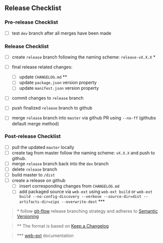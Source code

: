 ## **Release Checklist**

### Pre-release Checklist

-  [ ] test `dev` branch after all merges have been made

### Release Checklist

-  [ ] create `release` branch following the naming scheme: `release-vX.X.X` \*

-  [ ] final release related changes:

   -  [ ] update `CHANGELOG.md` \*\*
   -  [ ] update `package.json` version property
   -  [ ] update `manifest.json` version property

-  [ ] commit changes to `release` branch
-  [ ] push finalized `release` branch to github
-  [ ] merge `release` branch into `master` via github PR using `--no-ff` (githubs default merge method)

### Post-release Checklist

-  [ ] pull the updated `master` locally
-  [ ] create tag from master follow the naming scheme: `vX.X.X` and push to github.
-  [ ] merge `release` branch back into the `dev` branch
-  [ ] delete `release` branch
-  [ ] build master to `/dist`
-  [ ] create a release on github
   -  [ ] insert corresponding changes from `CHANGELOG.md`
   -  [ ] add packaged source via `web-ext` using `web-ext build` or `web-ext build --no-config-discovery --verbose --source-dir=dist --artifacts-dir=zips --overwrite-dest` \*\*\*

> \* follow [git-flow](https://nvie.com/posts/a-successful-git-branching-model/#release-branches) release branching strategy and adheres to [Semantic Versioning](https://semver.org/spec/v2.0.0.html)

> \*\* The format is based on [Keep a Changelog](https://keepachangelog.com/en/1.0.0/)

> \*\*\* [web-ext](https://extensionworkshop.com/documentation/develop/getting-started-with-web-ext) documentation
